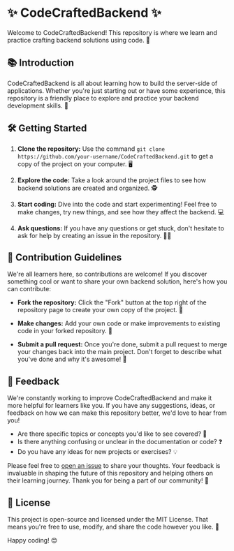 # ✨ CodeCraftedBackend ✨

Welcome to CodeCraftedBackend! This repository is where we learn and practice crafting backend solutions using code. 🚀

## 📚 Introduction

CodeCraftedBackend is all about learning how to build the server-side of applications. Whether you're just starting out or have some experience, this repository is a friendly place to explore and practice your backend development skills. 🌱

## 🛠️ Getting Started

1. **Clone the repository:** Use the command `git clone https://github.com/your-username/CodeCraftedBackend.git` to get a copy of the project on your computer. 🖥️

2. **Explore the code:** Take a look around the project files to see how backend solutions are created and organized. 🕵️

3. **Start coding:** Dive into the code and start experimenting! Feel free to make changes, try new things, and see how they affect the backend. 💻

4. **Ask questions:** If you have any questions or get stuck, don't hesitate to ask for help by creating an issue in the repository. 🙋‍♂️

## 🤝 Contribution Guidelines

We're all learners here, so contributions are welcome! If you discover something cool or want to share your own backend solution, here's how you can contribute:

- **Fork the repository:** Click the "Fork" button at the top right of the repository page to create your own copy of the project. 🍴

- **Make changes:** Add your own code or make improvements to existing code in your forked repository. 🔧

- **Submit a pull request:** Once you're done, submit a pull request to merge your changes back into the main project. Don't forget to describe what you've done and why it's awesome! 🎉

## 📣 Feedback

We're constantly working to improve CodeCraftedBackend and make it more helpful for learners like you. If you have any suggestions, ideas, or feedback on how we can make this repository better, we'd love to hear from you! 

- Are there specific topics or concepts you'd like to see covered? 📖
- Is there anything confusing or unclear in the documentation or code? ❓
- Do you have any ideas for new projects or exercises? 💡

Please feel free to [open an issue](https://github.com/your-username/CodeCraftedBackend/issues) to share your thoughts. Your feedback is invaluable in shaping the future of this repository and helping others on their learning journey. Thank you for being a part of our community! 🙏

## 📝 License

This project is open-source and licensed under the MIT License. That means you're free to use, modify, and share the code however you like. 📜

Happy coding! 😊
